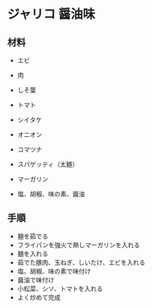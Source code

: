 # ジャリコ 醤油味

## 材料
* エビ
* 肉
* しそ葉
* トマト
* シイタケ
* オニオン
* コマツナ

* スパゲッティ（太麺）
* マーガリン
* 塩、胡椒、味の素、醤油

## 手順
* 麺を茹でる
* フライパンを強火で熱しマーガリンを入れる
* 麺を入れる
* 茹でた豚肉、玉ねぎ、しいたけ、エビを入れる
* 塩、胡椒、味の素で味付け
* 醤油で味付け
* 小松菜、シソ、トマトを入れる
* よく炒めて完成
